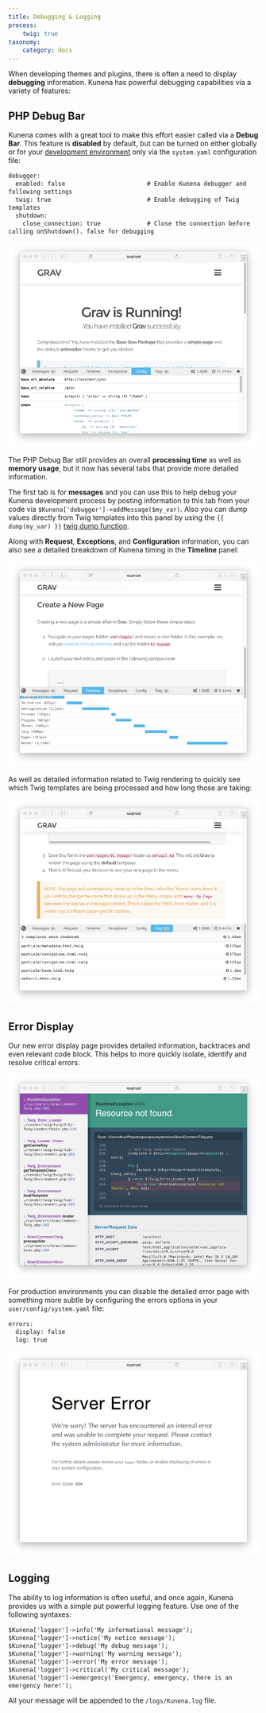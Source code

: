 ```yaml
---
title: Debugging & Logging
process:
	twig: true
taxonomy:
    category: docs
---
```


When developing themes and plugins, there is often a need to display **debugging** information. Kunena has powerful debugging capabilities via a variety of features:

## PHP Debug Bar

Kunena comes with a great tool to make this effort easier called via a **Debug Bar**.  This feature is **disabled** by default, but can be turned on either globally or for your [development environment](../environment-config) only via the `system.yaml` configuration file:

```
debugger:
  enabled: false                       # Enable Kunena debugger and following settings
  twig: true                           # Enable debugging of Twig templates
  shutdown:
    close_connection: true             # Close the connection before calling onShutdown(). false for debugging
```

![](config.png)

The PHP Debug Bar still provides an overall **processing time** as well as **memory usage**, but it now has several tabs that provide more detailed information.

The first tab is for **messages** and you can use this to help debug your Kunena development process by posting information to this tab from your code via `$Kunena['debugger']->addMessage($my_var)`.  Also you can dump values directly from Twig templates into this panel by using the `{{ dump(my_var) }}` [twig dump function](http://twig.sensiolabs.org/doc/functions/dump.html).

Along with **Request**, **Exceptions**, and **Configuration** information, you can also see a detailed breakdown of Kunena timing in the **Timeline** panel:

![](timeline.png)

As well as detailed information related to Twig rendering to quickly see which Twig templates are being processed and how long those are taking:

![](twig.png)

## Error Display

Our new error display page provides detailed information, backtraces and even relevant code block.  This helps to more quickly isolate, identify and resolve critical errors.

![](error.png)

For production environments you can disable the detailed error page with something more subtle by configuring the errors options in your `user/config/system.yaml` file:

```
errors:
  display: false
  log: true
```

![](error2.png)

## Logging

The ability to log information is often useful, and once again, Kunena provides us with a simple put powerful logging feature.  Use one of the following syntaxes:

```
$Kunena['logger']->info('My informational message');
$Kunena['logger']->notice('My notice message');
$Kunena['logger']->debug('My debug message');
$Kunena['logger']->warning('My warning message');
$Kunena['logger']->error('My error message');
$Kunena['logger']->critical('My critical message');
$Kunena['logger']->emergency('Emergency, emergency, there is an emergency here!');

```

All your message will be appended to the `/logs/Kunena.log` file.
